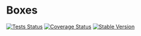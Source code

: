 Boxes
=====

[![Tests Status](https://github.com/NetCommons3/Boxes/actions/workflows/tests.yml/badge.svg?branch=master)](https://github.com/NetCommons3/Boxes/actions/workflows/tests.yml)
[![Coverage Status](https://coveralls.io/repos/NetCommons3/Boxes/badge.svg?branch=master)](https://coveralls.io/r/NetCommons3/Boxes?branch=master)
[![Stable Version](https://img.shields.io/packagist/v/netcommons/boxes.svg?label=stable)](https://packagist.org/packages/netcommons/boxes)

